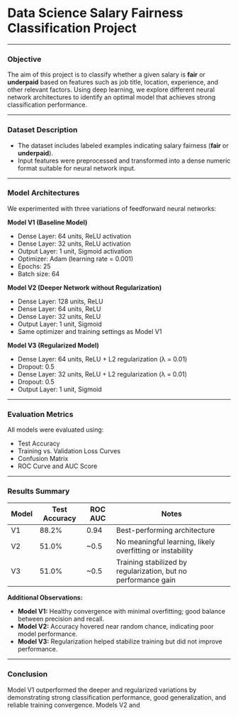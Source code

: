 # **Data Science Salary Fairness Classification Project**

---

### **Objective**  
The aim of this project is to classify whether a given salary is **fair** or **underpaid** based on features such as job title, location, experience, and other relevant factors. Using deep learning, we explore different neural network architectures to identify an optimal model that achieves strong classification performance.

---

### **Dataset Description**  
- The dataset includes labeled examples indicating salary fairness (**fair** or **underpaid**).  
- Input features were preprocessed and transformed into a dense numeric format suitable for neural network input.

---

### **Model Architectures**  
We experimented with three variations of feedforward neural networks:

**Model V1 (Baseline Model)**  
- Dense Layer: 64 units, ReLU activation  
- Dense Layer: 32 units, ReLU activation  
- Output Layer: 1 unit, Sigmoid activation  
- Optimizer: Adam (learning rate = 0.001)  
- Epochs: 25  
- Batch size: 64  

**Model V2 (Deeper Network without Regularization)**  
- Dense Layer: 128 units, ReLU  
- Dense Layer: 64 units, ReLU  
- Dense Layer: 32 units, ReLU  
- Output Layer: 1 unit, Sigmoid  
- Same optimizer and training settings as Model V1  

**Model V3 (Regularized Model)**  
- Dense Layer: 64 units, ReLU + L2 regularization (λ = 0.01)  
- Dropout: 0.5  
- Dense Layer: 32 units, ReLU + L2 regularization (λ = 0.01)  
- Dropout: 0.5  
- Output Layer: 1 unit, Sigmoid  

---

### **Evaluation Metrics**  
All models were evaluated using:  
- Test Accuracy  
- Training vs. Validation Loss Curves  
- Confusion Matrix  
- ROC Curve and AUC Score  

---

### **Results Summary**

| Model  | Test Accuracy | ROC AUC | Notes                                          |
|--------|---------------|---------|------------------------------------------------|
| V1     | 88.2%         | 0.94    | Best-performing architecture                    |
| V2     | 51.0%         | ~0.5    | No meaningful learning, likely overfitting or instability |
| V3     | 51.0%         | ~0.5    | Training stabilized by regularization, but no performance gain |

**Additional Observations:**  
- **Model V1:** Healthy convergence with minimal overfitting; good balance between precision and recall.  
- **Model V2:** Accuracy hovered near random chance, indicating poor model performance.  
- **Model V3:** Regularization helped stabilize training but did not improve performance.

---

### **Conclusion**  
Model V1 outperformed the deeper and regularized variations by demonstrating strong classification performance, good generalization, and reliable training convergence. Models V2 and

